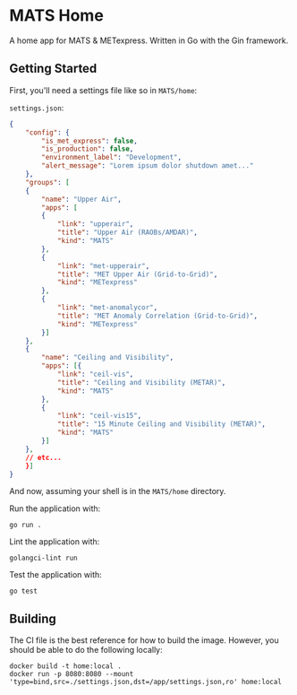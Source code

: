 # MATS Home

A home app for MATS & METexpress. Written in Go with the Gin framework.

## Getting Started

First, you'll need a settings file like so in `MATS/home`:

`settings.json`:

```json
{
    "config": {
        "is_met_express": false,
        "is_production": false,
        "environment_label": "Development",
        "alert_message": "Lorem ipsum dolor shutdown amet..."
    },
    "groups": [
    {
        "name": "Upper Air",
        "apps": [
        {
            "link": "upperair",
            "title": "Upper Air (RAOBs/AMDAR)",
            "kind": "MATS"
        },
        {
            "link": "met-upperair",
            "title": "MET Upper Air (Grid-to-Grid)",
            "kind": "METexpress"
        },
        {
            "link": "met-anomalycor",
            "title": "MET Anomaly Correlation (Grid-to-Grid)",
            "kind": "METexpress"
        }]
    },
    {
        "name": "Ceiling and Visibility",
        "apps": [{
            "link": "ceil-vis",
            "title": "Ceiling and Visibility (METAR)",
            "kind": "MATS"
        },
        {
            "link": "ceil-vis15",
            "title": "15 Minute Ceiling and Visibility (METAR)",
            "kind": "MATS"
        }]
    },
    // etc...
    }]
}
```

And now, assuming your shell is in the `MATS/home` directory.

Run the application with:

```console
go run .
```

Lint the application with:

```console
golangci-lint run
```

Test the application with:

```console
go test
```

## Building

The CI file is the best reference for how to build the image. However, you should be able to do the following locally:

```console
docker build -t home:local .
docker run -p 8080:8080 --mount 'type=bind,src=./settings.json,dst=/app/settings.json,ro' home:local
```
